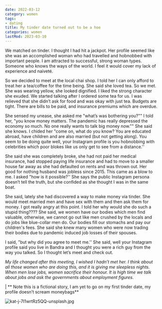 ```yaml
---
date: 2022-03-12
category: women
tags:
- dating
title: My tinder date turned out to be a hoe
categories: women
lastMod: 2023-03-10
---
```

We matched on tinder. I thought I had hit a jackpot. Her profile seemed like she was an accomplished woman who had travelled and hobnobbed with important people.  I am attracted to successful, strong woman types. Someone who knows the ways of the world. I feel it would cover my lack of experience and naiveté.

So we decided to meet at the local chai shop. I told her I can only afford to treat her a tea/coffee for the time being. She said she loved tea. So we met. She was wearing yellow, she looked dignified. I liked the strong character she exuded. We started talking after I ordered some tea for us. I was relieved that she didn’t ask for food and was okay with just tea. Budgets are tight. There are bills to be paid, and insurance premiums which are overdue.

She sensed my unease, she asked me "what’s was bothering you?"" I told her, "you know money matters. The pandemic has really depressed the economy so much. No one really wants to talk big money now."" She said she knows. I chided her "come on, what do you know? You are educated abroad, have children and are also married (but not getting along).  You seem to be doing quite well, your Instagram profile is you hobnobbing with celebrities which poor blokes like us only get to see from a distance.''

She said she was completely broke, she had not paid her medical insurance, had stopped paying life insurance and had to move to a smaller house far away as she had defaulted on rents and was thrown out. Her good for nothing husband was jobless since 2015.  This came as a blow to me. I asked "how is it possible?'' She says the public Instagram persona doesn’t tell the truth, but she confided as she thought I was in the same boat.

She said, lately she had discovered a way to make money via tinder. She would meet married men and have sex with them and then ask them for money.  I got really angry at this point. I told her why would she do such a stupid thing????  She said, we women have our bodies which men find valuable, otherwise, we cannot go out like men crushed by the locals and do jobs like blue-collar men do. Our bodies fill our stomachs and pay our children's fees. She said she knew many women who were now trading their bodies due to pandemic induced job losses of their spouses.

I said, "but why did you agree to meet me.'' She said, well your Instagram profile said you live in Bandra and I thought you were a rich guy from the way you talked. So I thought let’s meet and check out.

*My life changed after this meeting, I wished I hadn’t met her. I think about all those women who are doing this, and it is giving me sleepless nights. When men lose jobs, women sacrifice their honour. It is high time we talk about jobs and ask the governments about employment figures.*

| ** Note this is a fictional story, I am yet to go on my first tinder date, my profile doesn’t scream moneybags**

![kat-j-7I1wrtRz5QQ-unsplash.jpg](https://manojnayak.mataroa.blog/images/c875b64e.jpeg)
